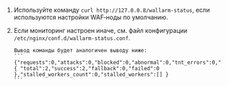 1.  Используйте команду `curl http://127.0.0.8/wallarm-status`, если используются настройки WAF‑ноды по умолчанию. 
2.  Если мониторинг настроен иначе, см. файл конфигурации `/etc/nginx/conf.d/wallarm‑status.conf`.

        Вывод команды будет аналогичен выводу ниже:
        ```
        {"requests":0,"attacks":0,"blocked":0,"abnormal":0,"tnt_errors":0,"api_errors":0,"requests_lost":0,"segfaults":0,"memfaults":0,"softmemfaults":0,"time_detect":0,"db_id":46,"lom_id":4,"proton_instances": { "total":2,"success":2,"fallback":0,"failed":0 },"stalled_workers_count":0,"stalled_workers":[] }
        ```